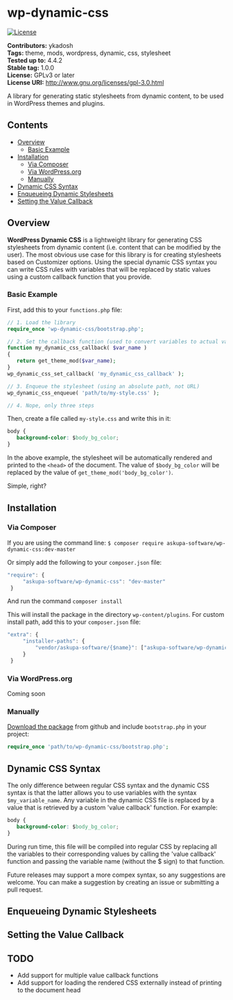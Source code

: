 # wp-dynamic-css

[![License](https://img.shields.io/badge/license-GPL--3.0%2B-red.svg)](https://raw.githubusercontent.com/askupasoftware/wp-dynamic-css/master/LICENSE)

**Contributors:** ykadosh  
**Tags:** theme, mods, wordpress, dynamic, css, stylesheet  
**Tested up to:** 4.4.2  
**Stable tag:** 1.0.0  
**License:** GPLv3 or later  
**License URI:** http://www.gnu.org/licenses/gpl-3.0.html

A library for generating static stylesheets from dynamic content, to be used in WordPress themes and plugins.

## Contents

* [Overview](#overview)
    * [Basic Example](#basic-example)
* [Installation](#installation)
    * [Via Composer](#via-composer)
    * [Via WordPress.org](#via-wordpressorg)
    * [Manually](#manually)
* [Dynamic CSS Syntax](#dynamic-css-syntax)
* [Enqueueing Dynamic Stylesheets](#enqueueing-dynamic-stylesheets)
* [Setting the Value Callback](#setting-the-value-callback)

## Overview

**WordPress Dynamic CSS** is a lightweight library for generating CSS stylesheets from dynamic content (i.e. content that can be modified by the user). The most obvious use case for this library is for creating stylesheets based on Customizer options. Using the special dynamic CSS syntax you can write CSS rules with variables that will be replaced by static values using a custom callback function that you provide.

### Basic Example

First, add this to your `functions.php` file:

```php
// 1. Load the library
require_once 'wp-dynamic-css/bootstrap.php';

// 2. Set the callback function (used to convert variables to actual values)
function my_dynamic_css_callback( $var_name )
{
   return get_theme_mod($var_name);
}
wp_dynamic_css_set_callback( 'my_dynamic_css_callback' );

// 3. Enqueue the stylesheet (using an absolute path, not URL)
wp_dynamic_css_enqueue( 'path/to/my-style.css' );

// 4. Nope, only three steps
```

Then, create a file called `my-style.css` and write this in it:

```css
body {
   background-color: $body_bg_color;
}
```

In the above example, the stylesheet will be automatically rendered and printed to the `<head>` of the document. The value of `$body_bg_color` will be replaced by the value of `get_theme_mod('body_bg_color')`.

Simple, right?

## Installation

### Via Composer

If you are using the command line:
```$ composer require askupa-software/wp-dynamic-css:dev-master```

Or simply add the following to your `composer.json` file:
```javascript
"require": {
     "askupa-software/wp-dynamic-css": "dev-master"
 }
```
And run the command `composer install`

This will install the package in the directory `wp-content/plugins`. For custom install path, add this to your `composer.json` file:

```javascript
"extra": {
     "installer-paths": {
         "vendor/askupa-software/{$name}": ["askupa-software/wp-dynamic-css"]
     }
 }
```

### Via WordPress.org

Coming soon

### Manually

[Download the package](https://github.com/askupasoftware/wp-dynamic-css/archive/master.zip) from github and include `bootstrap.php` in your project:

```php
require_once 'path/to/wp-dynamic-css/bootstrap.php';
```

## Dynamic CSS Syntax

The only difference between regular CSS syntax and the dynamic CSS syntax is that the latter allows you to use variables with the syntax `$my_variable_name`. Any variable in the dynamic CSS file is replaced by a value that is retrieved by a custom 'value callback' function. For example:

```css
body {
   background-color: $body_bg_color;
}
```

During run time, this file will be compiled into regular CSS by replacing all the variables to their corresponding values by calling the 'value callback' function and passing the variable name (without the $ sign) to that function.

Future releases may support a more compex syntax, so any suggestions are welcome. You can make a suggestion by creating an issue or submitting a pull request.

## Enqueueing Dynamic Stylesheets

## Setting the Value Callback

## TODO

* Add support for multiple value callback functions
* Add support for loading the rendered CSS externally instead of printing to the document head
